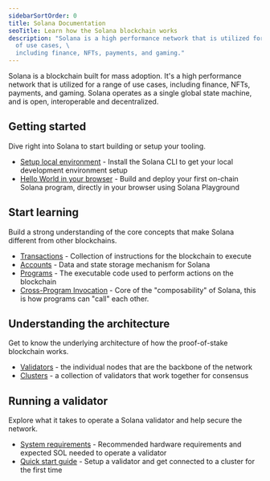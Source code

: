 ```yaml
---
sidebarSortOrder: 0
title: Solana Documentation
seoTitle: Learn how the Solana blockchain works
description: "Solana is a high performance network that is utilized for a range
  of use cases, \
  including finance, NFTs, payments, and gaming."
---
```


Solana is a blockchain built for mass adoption. It's a high performance network
that is utilized for a range of use cases, including finance, NFTs, payments,
and gaming. Solana operates as a single global state machine, and is open,
interoperable and decentralized.

## Getting started

Dive right into Solana to start building or setup your tooling.

- [Setup local environment](/content/guides/getstarted/setup-local-development.md) -
  Install the Solana CLI to get your local development environment setup
- [Hello World in your browser](/content/guides/getstarted/hello-world-in-your-browser.md) -
  Build and deploy your first on-chain Solana program, directly in your browser
  using Solana Playground

## Start learning

Build a strong understanding of the core concepts that make Solana different
from other blockchains.

- [Transactions](/docs/core/transactions.md) - Collection of instructions for
  the blockchain to execute
- [Accounts](/docs/core/accounts.md) - Data and state storage mechanism for
  Solana
- [Programs](/docs/core/programs.md) - The executable code used to perform
  actions on the blockchain
- [Cross-Program Invocation](/docs/core/cpi.md) - Core of the "composability" of
  Solana, this is how programs can "call" each other.

## Understanding the architecture

Get to know the underlying architecture of how the proof-of-stake blockchain
works.

- [Validators](https://docs.solanalabs.com/validator/anatomy) - the individual
  nodes that are the backbone of the network
- [Clusters](/docs/core/clusters.md) - a collection of validators that work
  together for consensus

## Running a validator

Explore what it takes to operate a Solana validator and help secure the network.

- [System requirements](https://docs.solanalabs.com/operations/requirements) -
  Recommended hardware requirements and expected SOL needed to operate a
  validator
- [Quick start guide](https://docs.solanalabs.com/operations/setup-a-validator) -
  Setup a validator and get connected to a cluster for the first time

